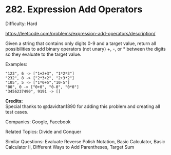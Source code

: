 # 282. Expression Add Operators

Difficulty: Hard

https://leetcode.com/problems/expression-add-operators/description/

Given a string that contains only digits 0-9 and a target value, return all possibilities to add binary operators (not unary) +, -, or * between the digits so they evaluate to the target value.

Examples: 
```
"123", 6 -> ["1+2+3", "1*2*3"] 
"232", 8 -> ["2*3+2", "2+3*2"]
"105", 5 -> ["1*0+5","10-5"]
"00", 0 -> ["0+0", "0-0", "0*0"]
"3456237490", 9191 -> []
```

**Credits:**  
Special thanks to @davidtan1890 for adding this problem and creating all test cases.

Companies: Google, Facebook

Related Topics: Divide and Conquer

Similar Questions: Evaluate Reverse Polish Notation, Basic Calculator, Basic Calculator II, Different Ways to Add Parentheses, Target Sum

